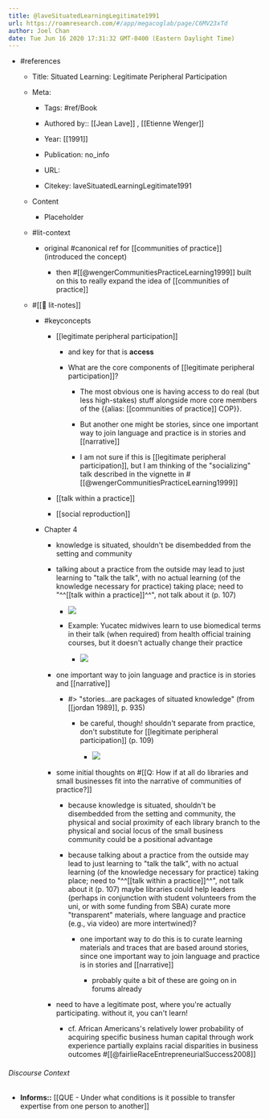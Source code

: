 ```yaml
---
title: @laveSituatedLearningLegitimate1991
url: https://roamresearch.com/#/app/megacoglab/page/C6MV23xTd
author: Joel Chan
date: Tue Jun 16 2020 17:31:32 GMT-0400 (Eastern Daylight Time)
---
```


- #references

    - Title: Situated Learning: Legitimate Peripheral Participation

    - Meta:

        - Tags: #ref/Book

        - Authored by::  [[Jean Lave]] ,  [[Etienne Wenger]]

        - Year: [[1991]]

        - Publication: no_info

        - URL:

        - Citekey: laveSituatedLearningLegitimate1991

    - Content

        - Placeholder

    - #lit-context

        - original #canonical ref for [[communities of practice]] (introduced the concept)

            - then #[[@wengerCommunitiesPracticeLearning1999]] built on this to really expand the idea of [[communities of practice]]

    - #[[📝 lit-notes]]

        - #keyconcepts

            - [[legitimate peripheral participation]]

                - and key for that is **access**

                - What are the core components of [[legitimate peripheral participation]]?

                    - The most obvious one is having access to do real (but less high-stakes) stuff alongside more core members of the {{alias: [[communities of practice]] COP}}.

                    - But another one might be stories, since one important way to join language and practice is in stories and [[narrative]]

                    - I am not sure if this is [[legitimate peripheral participation]], but I am thinking of the "socializing" talk described in the vignette in #[[@wengerCommunitiesPracticeLearning1999]]

            - [[talk within a practice]]

            - [[social reproduction]]

        - Chapter 4

            - knowledge is situated, shouldn't be disembedded from the setting and community

            - talking about a practice from the outside may lead to just learning to "talk the talk", with no actual learning (of the knowledge necessary for practice) taking place; need to "^^[[talk within a practice]]^^", not talk about it (p. 107)

                - ![](https://firebasestorage.googleapis.com/v0/b/firescript-577a2.appspot.com/o/imgs%2Fapp%2Fmegacoglab%2F_B3ynM4S5p.png?alt=media&token=0c828e34-004a-4a2c-a520-d312d601fed2)

                - Example: Yucatec midwives learn to use biomedical terms in their talk (when required) from health official training courses, but it doesn't actually change their practice

                    - ![](https://firebasestorage.googleapis.com/v0/b/firescript-577a2.appspot.com/o/imgs%2Fapp%2Fmegacoglab%2FQT-903XvEu.png?alt=media&token=3d14c949-2e3c-48e6-9d3b-129a223bd031)

            - one important way to join language and practice is in stories and [[narrative]]

                - #> "stories...are packages of situated knowledge" (from [[jordan 1989]], p. 935)

                    - be careful, though! shouldn't separate from practice, don't substitute for [[legitimate peripheral participation]] (p. 109)

                        - ![](https://firebasestorage.googleapis.com/v0/b/firescript-577a2.appspot.com/o/imgs%2Fapp%2Fmegacoglab%2FSlf3EO3yxQ.png?alt=media&token=abc58a64-5d7d-49ad-a281-a0831fcf9ffc)

            - some initial thoughts on #[[Q: How if at all do libraries and small businesses fit into the narrative of communities of practice?]]

                - because knowledge is situated, shouldn't be disembedded from the setting and community, the physical and social proximity of each library branch to the physical and social locus of the small business community could be a positional advantage

                - because talking about a practice from the outside may lead to just learning to "talk the talk", with no actual learning (of the knowledge necessary for practice) taking place; need to "^^[[talk within a practice]]^^", not talk about it (p. 107) maybe libraries could help leaders (perhaps in conjunction with student volunteers from the uni, or with some funding from SBA) curate more "transparent" materials, where language and practice (e.g., via video) are more intertwined)?

                    - one important way to do this is to curate learning materials and traces that are based around stories, since one important way to join language and practice is in stories and [[narrative]]

                        - probably quite a bit of these are going on in forums already

            - need to have a legitimate post, where you're actually participating. without it, you can't learn!

                - cf. African Americans's relatively lower probability of acquiring specific business human capital through work experience partially explains racial disparities in business outcomes #[[@fairlieRaceEntrepreneurialSuccess2008]]

###### Discourse Context

- **Informs::** [[QUE - Under what conditions is it possible to transfer expertise from one person to another]]
